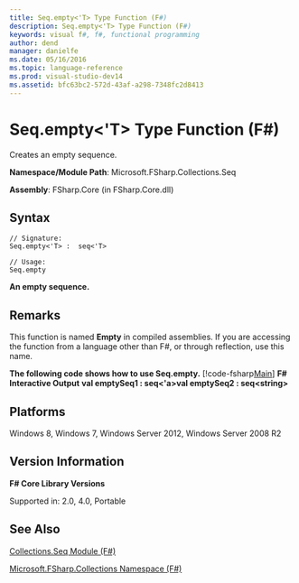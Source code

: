 ```yaml
---
title: Seq.empty<'T> Type Function (F#)
description: Seq.empty<'T> Type Function (F#)
keywords: visual f#, f#, functional programming
author: dend
manager: danielfe
ms.date: 05/16/2016
ms.topic: language-reference
ms.prod: visual-studio-dev14
ms.assetid: bfc63bc2-572d-43af-a298-7348fc2d8413 
---
```


# Seq.empty<'T> Type Function (F#)

Creates an empty sequence.

**Namespace/Module Path**: Microsoft.FSharp.Collections.Seq

**Assembly**: FSharp.Core (in FSharp.Core.dll)


## Syntax

```
// Signature:
Seq.empty<'T> :  seq<'T>

// Usage:
Seq.empty
```

**An empty sequence.**
## Remarks
This function is named **Empty** in compiled assemblies. If you are accessing the function from a language other than F#, or through reflection, use this name.

**The following code shows how to use Seq.empty.**
[!code-fsharp[Main](snippets/fssequences/snippet32.fs)]
**F# Interactive Output**
**val emptySeq1 : seq&lt;'a&gt;val emptySeq2 : seq&lt;string&gt;**
## Platforms
Windows 8, Windows 7, Windows Server 2012, Windows Server 2008 R2


## Version Information
**F# Core Library Versions**

Supported in: 2.0, 4.0, Portable




## See Also
[Collections.Seq Module &#40;F&#35;&#41;](Collections.Seq-Module-%5BFSharp%5D.md)

[Microsoft.FSharp.Collections Namespace &#40;F&#35;&#41;](Microsoft.FSharp.Collections-Namespace-%5BFSharp%5D.md)

